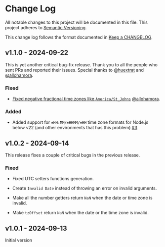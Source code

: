 # Change Log

All notable changes to this project will be documented in this file.
This project adheres to [Semantic Versioning].

This change log follows the format documented in [Keep a CHANGELOG].

[semantic versioning]: http://semver.org/
[keep a changelog]: http://keepachangelog.com/

## v1.1.0 - 2024-09-22

This is yet another critical bug-fix release. Thank you to all the people who sent PRs and reported their issues. Special thanks to [@huextrat](https://github.com/huextrat) and [@allohamora](https://github.com/allohamora).

### Fixed

- [Fixed negative fractional time zones like `America/St_Johns`](https://github.com/date-fns/tz/pull/7) [@allohamora](https://github.com/allohamora).

### Added

- Added support for `±HH:MM/±HHMM/±HH` time zone formats for Node.js below v22 (and other environments that has this problem) [#3](https://github.com/date-fns/tz/issues/3)

## v1.0.2 - 2024-09-14

This release fixes a couple of critical bugs in the previous release.

### Fixed

- Fixed UTC setters functions generation.

- Create `Invalid Date` instead of throwing an error on invalid arguments.

- Make all the number getters return `NaN` when the date or time zone is invalid.

- Make `tzOffset` return `NaN` when the date or the time zone is invalid.

## v1.0.1 - 2024-09-13

Initial version
